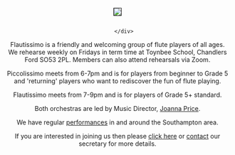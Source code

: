 <html>

<head>
     <title>Flautissimo - the Southampton Flute Orchestra</title>   
     <link rel="stylesheet" type="text/css" href="/_layouts/style.css">
</head>

<div align="center">
    <img src="https://lynneflute.github.io/Flautissimo/imgs/romsey2022.jpg" style = "margin: 1em; border: 1px solid black; padding: 0" > 

        </div>
 <p></p>
<p>Flautissimo is a friendly and welcoming group of flute players of all ages. We rehearse weekly on Fridays in term time at Toynbee School, Chandlers Ford SO53 2PL. Members can also attend rehearsals via Zoom.</p>

<p>Piccolissimo meets from 6-7pm and is for players from beginner to Grade 5 and 'returning' players who want to rediscover the fun of flute playing.  </p>

<p>Flautissimo meets from 7-9pm and is for players of Grade 5+ standard.</p>

<p>Both orchestras are led by Music Director, <a href = "musicdirector"> Joanna Price</a>.</p>

<p>We have regular <a href= "https://lynneflute.github.io/Flautissimo/performances"> performances</a> in and around the Southampton area.</p>

<p>If you are interested in joining us then please <a href="https://lynneflute.github.io/Flautissimo/about"> click here</a> or <a href="mailto:secretary@flautissimo.com">contact</a> our secretary for more details.</p>

</html>